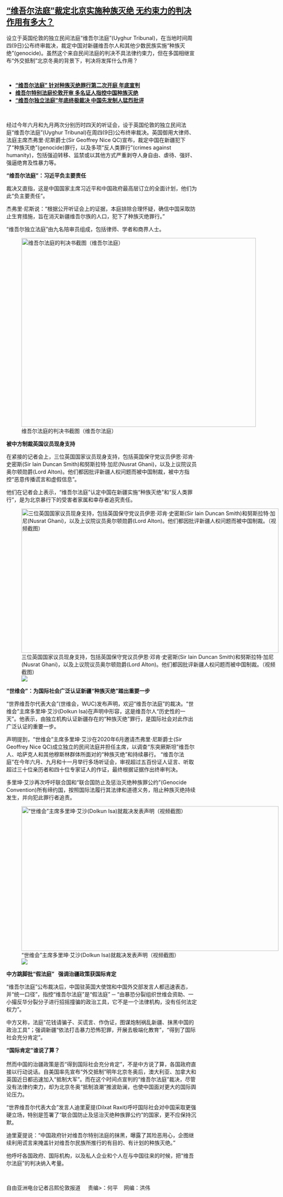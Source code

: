 <!--1639085794000-->
[“维吾尔法庭”裁定北京实施种族灭绝    无约束力的判决作用有多大？](https://www.rfa.org/mandarin/yataibaodao/shaoshuminzu/al-12092021160740.html)
------

<p></p><p>设立于英国伦敦的独立民间法庭<span>“</span><span>维吾尔法庭</span><span>”(Uyghur Tribunal)</span><span>，在当地时间周四</span><span>(9</span><span>日</span><span>)</span><span>公布终审裁决，裁定中国对新疆维吾尔人和其他少数民族实施</span><span>“</span><span>种族灭绝</span><span>”(genocide)</span><span>。虽然这个来自民间法庭的判决不具法律约束力，但在多国相继宣布</span><span>“</span><span>外交抵制</span><span>”</span><span>北京冬奥的背景下，判决将发挥什么作用？</span></p><p><br/></p><ul><li><strong><a href="https://www.rfa.org/mandarin/Xinwen/2-09112021093057.html">“维吾尔法庭” 针对种族灭绝罪行第二次开庭 年底宣判</a></strong></li><li><strong><a href="https://www.rfa.org/mandarin/yataibaodao/shaoshuminzu/cl-06042021081415.html">维吾尔特别法庭伦敦开审 多名证人指控中国种族灭绝</a></strong></li><li><strong><a href="https://www.rfa.org/mandarin/yataibaodao/shaoshuminzu/gf-05252021090020.html">“维吾尔独立法庭”年底终极裁决 中国先发制人猛烈批评</a></strong></li></ul><p><br/></p><p>经过今年六<span></span><span>月和九</span><span></span><span>月两次分别历时四</span><span></span><span>天的听证会，设于英国伦敦的独立民间法庭</span><span>“</span><span>维吾尔法庭</span><span>”(Uyghur Tribunal)</span><span>在周四</span><span>(9</span><span>日</span><span>)</span><span>公布终审裁决。英国御用大律师、法庭主席杰弗里</span><span>·</span><span>尼斯爵士</span><span>(Sir Geoffrey Nice QC)</span><span>宣布，裁定中国在新疆犯下了</span><span>“</span><span>种族灭绝</span><span>”(genocide)</span><span>罪行，以及多项</span><span>“</span><span>反人类罪行</span><span>”(crimes against humanity)</span><span>，包括强迫转移、监禁或以其他方式严重剥夺人身自由、虐待、强奸、强逼绝育及性暴力等。</span></p><p><strong><span>“</span></strong><strong><span>维吾尔法庭</span></strong><strong><span>”</span></strong><strong><span>：习近平负主要责任</span></strong></p><p><span><span>裁决又直指，这是中国国家主席习近平和中国政府最高层订立的全面计划，他们为此</span></span><span>“</span><span>负主要责任</span><span>”</span><span>。</span></p><p><span><span>杰弗里</span></span><span>·</span><span>尼斯说：</span><span>“</span><span>根据公开听证会上的证据，本庭排除合理怀疑，确信中国采取防止生育措施，旨在消灭新疆维吾尔族的人口，犯下了种族灭绝罪行。</span><span>”</span></p><p><span>“</span><span>维吾尔独立法庭</span><span>”</span><span>由九</span><span></span><span>名陪审员组成，包括律师、学者和商界人士。</span></p><p><span><figure class="image-richtext image-inline captioned" style="width:620px;"><img alt="维吾尔法庭的判决书截图（维吾尔法庭）" height="500" src="https://www.rfa.org/mandarin/yataibaodao/shaoshuminzu/al-12092021160740.html/al1208a.jpg/@@images/90e75776-9be1-4b8f-acd2-ca4512c7ec7b.png" title="al1208a.jpg" width="620"/><figcaption class="image-caption">维吾尔法庭的判决书截图（维吾尔法庭）</figcaption><small></small></figure></span></p><p><span><strong>被中方制裁英国议员现身支持</strong></span></p><p><span><span>在紧接的记者会上，三位英国国家议员现身支持，包括英国保守党议员伊恩</span></span><span>·</span><span>邓肯</span><span>·</span><span>史密斯</span><span>(Sir Iain Duncan Smith)</span><span>和努斯拉特</span><span>·</span><span>加尼</span><span>(Nusrat Ghani)</span><span>，以及上议院议员奥尔顿勋爵</span><span>(Lord Alton)</span><span>。他们都因批评新疆人权问题而被中国制裁，被中方指控</span><span>“</span><span>恶意传播谎言和虚假信息</span><span>”</span><span>。</span></p><p><span><span>他们在记者会上表示，</span></span><span>“</span><span>维吾尔法庭</span><span>”</span><span>认定中国在新疆实施</span><span>“</span><span>种族灭绝</span><span>”</span><span>和</span><span>“</span><span>反人类罪行</span><span>”</span><span>，是为北京暴行下的受害者家属和幸存者追究责任。</span></p><p><span><figure class="image-richtext image-inline captioned" style="width:680px;"><img alt="三位英国国家议员现身支持，包括英国保守党议员伊恩·邓肯·史密斯(Sir Iain Duncan Smith)和努斯拉特·加尼(Nusrat Ghani)，以及上议院议员奥尔顿勋爵(Lord Alton)。他们都因批评新疆人权问题而被中国制裁。（视频截图）" height="382" src="https://www.rfa.org/mandarin/yataibaodao/shaoshuminzu/al-12092021160740.html/al1209a.jpg/@@images/ec9a47fe-91e7-48af-b89d-5ecc8b440869.png" title="al1209a.jpg" width="680"/><figcaption class="image-caption">三位英国国家议员现身支持，包括英国保守党议员伊恩·邓肯·史密斯(Sir Iain Duncan Smith)和努斯拉特·加尼(Nusrat Ghani)，以及上议院议员奥尔顿勋爵(Lord Alton)。他们都因批评新疆人权问题而被中国制裁。（视频截图）</figcaption><small></small><div id="zoomattribute"><a data-caption="三位英国国家议员现身支持，包括英国保守党议员伊恩·邓肯·史密斯(Sir Iain Duncan Smith)和努斯拉特·加尼(Nusrat Ghani)，以及上议院议员奥尔顿勋爵(Lord Alton)。他们都因批评新疆人权问题而被中国制裁。（视频截图）" data-fancybox="" href="https://www.rfa.org/mandarin/yataibaodao/shaoshuminzu/al-12092021160740.html/al1209a.jpg" id="single_image" title="三位英国国家议员现身支持，包括英国保守党议员伊恩·邓肯·史密斯(Sir Iain Duncan Smith)和努斯拉特·加尼(Nusrat Ghani)，以及上议院议员奥尔顿勋爵(Lord Alton)。他们都因批评新疆人权问题而被中国制裁。（视频截图）"><img src="/++plone++rfa-resources/img/icon-zoom.png"/></a></div></figure></span></p><p><strong><span>“</span></strong><strong><span>世维会</span></strong><strong><span>”</span></strong><strong><span>：为国际社会广泛认证新疆</span></strong><strong><span>“</span></strong><strong><span>种族灭绝</span></strong><strong><span>”</span></strong><strong><span>踏出重要一步</span></strong></p><p><span>“</span><span>世界维吾尔代表大会</span><span>”(</span><span>世维会，</span><span>WUC)</span><span>发布声明，欢迎</span><span>“</span><span>维吾尔法庭</span><span>”</span><span>的裁决。</span><span>“</span><span>世维会</span><span>”</span><span>主席多里坤</span><span>·</span><span>艾沙</span><span>(Dolkun Isa)</span><span>在声明中形容，这是维吾尔人</span><span>“</span><span>历史性的一天</span><span>”</span><span>。他表示，由独立机构认证新疆存在的</span><span>“</span><span>种族灭绝</span><span>”</span><span>罪行，是国际社会对此作出广泛认证的重要一步。</span></p><p><span><span>声明提到，</span></span><span>“</span><span>世维会</span><span>”</span><span>主席多里坤</span><span>·</span><span>艾沙在</span><span>2020</span><span>年</span><span>6</span><span>月邀请杰弗里</span><span>·</span><span>尼斯爵士</span><span>(Sir Geoffrey Nice QC)</span><span>成立独立的民间法庭并担任主席，以调查</span><span>“</span><span>东突厥斯坦</span><span>”</span><span>维吾尔人、哈萨克人和其他穆斯林群体所面对的</span><span>“</span><span>种族灭绝</span><span>”</span><span>和持续暴行。</span><span> “</span><span>维吾尔法庭</span><span>”</span><span>在今年六</span><span></span><span>月、九</span><span></span><span>月和十一</span><span></span><span>月举行多场听证会，审视超过五百</span><span></span><span>份证人证言、听取超过三十</span><span></span><span>位亲历者和四十</span><span></span><span>位专家证人的作证，最终根据证据作出终审判决。</span></p><p><span><span>多里坤</span></span><span>·</span><span>艾沙再次呼吁联合国和</span><span>“</span><span>联合国防止及惩治灭绝种族罪公约</span><span>”(Genocide Convention)</span><span>所有缔约国，按照国际法履行其法律和道德义务，阻止种族灭绝持续发生，并向犯此罪行者追责。</span></p><p><span><figure class="image-richtext image-inline captioned" style="width:680px;"><img alt="“世维会”主席多里坤·艾沙(Dolkun Isa)就裁决发表声明（视频截图）" height="383" src="https://www.rfa.org/mandarin/yataibaodao/shaoshuminzu/al-12092021160740.html/al1207a.jpg/@@images/e8ce8bb6-6785-4148-ac5f-b588758e072e.png" title="al1207a.jpg" width="680"/><figcaption class="image-caption">“世维会”主席多里坤·艾沙(Dolkun Isa)就裁决发表声明（视频截图）</figcaption><small></small><div id="zoomattribute"><a data-caption="“世维会”主席多里坤·艾沙(Dolkun Isa)就裁决发表声明（视频截图）" data-fancybox="" href="https://www.rfa.org/mandarin/yataibaodao/shaoshuminzu/al-12092021160740.html/al1207a.jpg" id="single_image" title="“世维会”主席多里坤·艾沙(Dolkun Isa)就裁决发表声明（视频截图）"><img src="/++plone++rfa-resources/img/icon-zoom.png"/></a></div></figure></span></p><p><strong>中方跳脚批</strong><span><strong><span>“</span></strong><strong>假法庭</strong><strong><span>”   </span></strong><strong>强调治疆政策获国际肯定</strong></span></p><p><span>“</span><span>维吾尔法庭</span><span>”</span><span>公布裁决后，中国驻英国大使馆和中国外交部发言人都迅速表态，并</span><span>“</span><span>统一口径</span><span>”</span><span>，指控</span><span>“</span><span>维吾尔法庭</span><span>”</span><span>是</span><span>“</span><span>假法庭</span><span>” ─ “</span><span>由暴恐分裂组织世维会资助、一小撮反华分裂分子进行招摇撞骗的政治工具，它不是一个法律机构，没有任何法定权力</span><span>”</span><span>。</span></p><p><span><span>中方又称，法庭</span></span><span>“</span><span>花钱请骗子、买谎言、作伪证，图谋炮制祸乱新疆、抹黑中国的政治工具</span><span>”</span><span>；强调新疆</span><span>“</span><span>依法打击暴力恐怖犯罪，开展去极端化教育</span><span>”</span><span>，</span><span>“</span><span>得到了国际社会充分肯定</span><span>”</span><span>。</span></p><p><span><strong>“</strong></span><strong><span>国际肯定</span></strong><strong><span>”</span></strong><strong><span>谁说了算？</span></strong><span><br/><br/><span>然而中国的治疆政策是否</span></span><span>“</span><span>得到国际社会充分肯定</span><span>”</span><span>，不是中方说了算，各国政府直接以行动说话。自美国率先宣布</span><span>“</span><span>外交抵制</span><span>”</span><span>明年北京冬奥后，澳大利亚、加拿大和英国近日都迅速加入</span><span>“</span><span>抵制大军</span><span>”</span><span>。而在这个时间点宣判的</span><span>“</span><span>维吾尔法庭</span><span>”</span><span>裁决，尽管没有法律约束力，却为北京冬奥</span><span>“</span><span>抵制浪潮</span><span>”</span><span>推波助澜，也使中国面对更大的国际舆论压力。</span></p><p><span>“</span><span>世界维吾尔代表大会</span><span>”</span><span>发言人迪里夏提</span><span>(Dilxat Raxit)</span><span>呼吁国际社会对中国采取更强硬立场，特别是签署了</span><span>“</span><span>联合国防止及惩治灭绝种族罪公约</span><span>”</span><span>的国家，更不应保持沉默。</span></p><p><span><span>迪里夏提说：</span></span><span>“</span><span>中国政府针对维吾尔特别法庭的抹黑，曝露了其险恶用心，企图继续利用谎言来掩盖针对维吾尔民族所推行的有目的、有计划的种族灭绝。</span><span>”</span></p><p><span><span>他呼吁各国政府、国际机构，以及私人企业和个人在与中国往来的时候，把</span></span><span>“</span><span>维吾尔法庭</span><span>”</span><span>的判决纳入考量。</span></p><p><br/></p><p><span><span>自由亚洲电台记者吕熙伦敦报道     责编&gt;：何平    网编：洪伟<br/></span></span></p>
